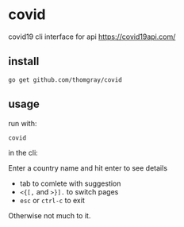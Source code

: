 # covid

covid19 cli interface for api https://covid19api.com/

## install

```
go get github.com/thomgray/covid
```

## usage

run with:
```
covid
```

in the cli:

Enter a country name and hit enter to see details

* tab to comlete with suggestion
* `<{[,` and `>}].` to switch pages
* `esc` or `ctrl-c` to exit

Otherwise not much to it.